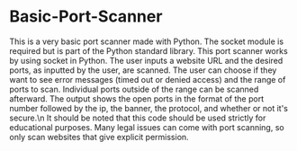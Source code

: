 # Basic-Port-Scanner
This is a very basic port scanner made with Python. The socket module is required but is part of the Python standard library.
This port scanner works by using socket in Python. The user inputs a website URL and the desired ports, as inputted by the user, are scanned.
The user can choose if they want to see error messages (timed out or denied access) and the range of ports to scan. 
Individual ports outside of the range can be scanned afterward.
The output shows the open ports in the format of the port number followed by the ip, the banner, the protocol, and whether or not it's secure.\n
It should be noted that this code should be used strictly for educational purposes. Many legal issues can come with port scanning, so only scan websites that give explicit permission.
